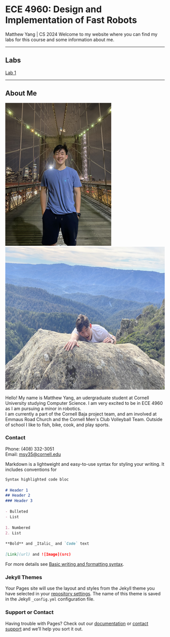 # ECE 4960: Design and Implementation of Fast Robots
Matthew Yang | CS 2024
Welcome to my website where you can find my labs for this course and some information about me.

---
## Labs

[Lab 1](https://matthewy12.github.io/Labs/lab1)

---
## About Me
<img src = "./Pics/bridgePic.jpg" style="width:335px;height:450px;">
<img src = "./Pics/cliffPic.jpg" style="width:700px;height:450px;"> 

Hello! My name is Matthew Yang, an udergraduate student at Cornell University studying Computer Science. I am very excited to be in ECE 4960 as I am pursuing a minor in robotics.  <br>
I am currently a part of the Cornell Baja project team, and am involved at Emmaus Road Church and the Cornell Men's Club Volleyball Team. Outside of school I like to fish, bike, cook, and play sports.

### Contact
Phone: (408) 332-3051  <br>
Email: msy35@cornell.edu




<!-- 37/40, 62/40 -->










Markdown is a lightweight and easy-to-use syntax for styling your writing. It includes conventions for

```markdown
Syntax highlighted code bloc

# Header 1
## Header 2
### Header 3

- Bulleted
- List

1. Numbered
2. List

**Bold** and _Italic_ and `Code` text

[Link](url) and ![Image](src)
```

For more details see [Basic writing and formatting syntax](https://docs.github.com/en/github/writing-on-github/getting-started-with-writing-and-formatting-on-github/basic-writing-and-formatting-syntax).

### Jekyll Themes

Your Pages site will use the layout and styles from the Jekyll theme you have selected in your [repository settings](https://github.com/matthewy12/fastrobots/settings/pages). The name of this theme is saved in the Jekyll `_config.yml` configuration file.

### Support or Contact

Having trouble with Pages? Check out our [documentation](https://docs.github.com/categories/github-pages-basics/) or [contact support](https://support.github.com/contact) and we’ll help you sort it out.


